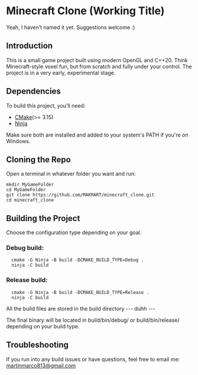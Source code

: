 # Minecraft Clone (Working Title)
Yeah, I haven’t named it yet. Suggestions welcome :)
## Introduction
This is a small game project built using modern OpenGL and C++20. Think Minecraft-style voxel fun, but from scratch and fully under your control. The project is in a very early, experimental stage.
## Dependencies
To build this project, you’ll need:
- [CMake](https://cmake.org/download/)(>= 3.15)
- [Ninja](https://github.com/ninja-build/ninja)

Make sure both are installed and added to your system's PATH if you're on Windows.
## Cloning the Repo
Open a terminal in whatever folder you want and run:
```
mkdir MyGameFolder
cd MyGameFolder
git clone https://github.com/MAKMART/minecraft_clone.git
cd minecraft_clone
```
##  Building the Project
Choose the configuration type depending on your goal.
### Debug build:
```
  cmake -G Ninja -B build -DCMAKE_BUILD_TYPE=Debug .
  ninja -C build
```
### Release build:
```
  cmake -G Ninja -B build -DCMAKE_BUILD_TYPE=Release .
  ninja -C build
```
All the build files are stored in the build directory --- duhh ---

The final binary will be located in build/bin/debug/ or build/bin/release/ depending on your build type.
## Troubleshooting
If you run into any build issues or have questions, feel free to email me:
martinmarco813@gmail.com 
